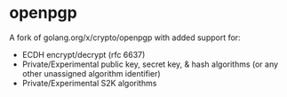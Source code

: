 # openpgp

A fork of golang.org/x/crypto/openpgp with added support for:

* ECDH encrypt/decrypt (rfc 6637)
* Private/Experimental public key, secret key, & hash algorithms (or any other unassigned algorithm identifier)
* Private/Experimental S2K algorithms
